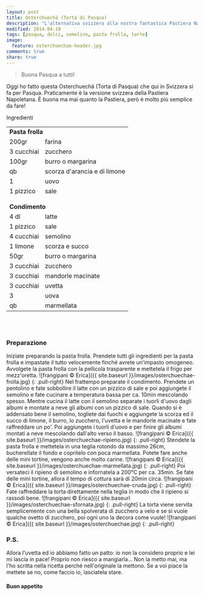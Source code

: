 ```yaml
---
layout: post
title: Osterchuechä (Torta di Pasqua)
description: "L'alternativa svizzera alla nostra fantastica Pastiera Napoletana..."
modified: 2014-04-19
tags: [pasqua, dolci, semolino, pasta frolla, tarte]
image:
  feature: osterchuechae-header.jpg
comments: true
share: true
---
```


> Buona Pasqua a tutti!

Oggi ho fatto questa Osterchuechä (Torta di Pasqua) che qui in Svizzera si fa per Pasqua. Praticamente è la versione svizzera della Pastiera Napoletana. È buona ma mai quanto la Pastiera, però è molto più semplice da fare! 


<div class="ingredients">
  <div class="ingredients-title">Ingredienti</div>
  <table>
    <tbody>
      <tr>
        <td colspan="2"><b>Pasta frolla</b></td>
      </tr>
      <tr>
        <td>200gr</td>
        <td>farina</td>
      </tr>
      <tr>
        <td>3 cucchiai</td>
        <td>zucchero</td>
      </tr>
      <tr>
        <td>100gr</td>
        <td>burro o margarina</td>
      </tr>
      <tr>
        <td>qb</td>
        <td>scorza d'arancia e di limone</td>
      </tr>
      <tr>
        <td>1</td>
        <td>uovo</td>
      </tr>
      <tr>
        <td>1 pizzico</td>
        <td>sale</td>
      </tr>
      <tr style="height: 15px;"></tr>
      <tr>          
        <td colspan="2"><b>Condimento</b></td>
      </tr>
      <tr>
        <td>4 dl</td>
        <td>latte</td>
      </tr>
      <tr>      
        <td>1 pizzico</td>
        <td>sale</td>
      </tr>
      <tr>
        <td>4 cucchiai</td>
        <td>semolino</td>
      </tr>
      <tr>
        <td>1 limone</td>
        <td>scorza e succo</td>
      </tr>
      <tr>
        <td>50gr</td>
        <td>burro o margarina</td>
      </tr>
      <tr>
        <td>3 cucchiai</td>
        <td>zucchero</td>
      </tr>
      <tr>
        <td>3 cucchiai</td>
        <td>mandorle macinate</td>
      </tr>
      <tr>
        <td>3 cucchiai</td>
        <td>uvetta</td>
      </tr>
      <tr>
        <td>3</td>
        <td>uova</td>
      </tr>
      <tr>
        <td>qb</td>
        <td>marmellata</td>        
      </tr>
    </tbody>
  </table>
  <br></br>
</div>


<h3>
  <font color="grey">
    <i class="icon-cogs"></i>
  </font> Preparazione
</h3>

Iniziate preparando la pasta frolla. Prendete tutti gli ingredienti per la pasta frolla e impastate il tutto velocemente finché avrete un'impasto omogeneo. Avvolgete la pasta frolla con la pellicola trasparente e mettetela il frigo per mezz'oretta.
![frangipani © Erica]({{ site.baseurl }}/images/osterchuechae-frolla.jpg)
{: .pull-right}
Nel frattempo preparate il condimento. Prendete un pentolino e fate sobbollire il latte con un pizzico di sale e poi aggiungete il semolino e fate cucinare a temperatura bassa per ca. 10min mescolando spesso. Mentre cucina il latte con il semolino separate i tuorli d'uovo dagli albumi e montate a neve gli albumi con un pizzico di sale. Quando si è addensato bene il semolino, togliete dai fuochi e aggiungete la scorza ed il succo di limone, il burro, lo zucchero, l'uvetta e le mandorle macinate e fate raffreddare un po'. Poi aggiungete i tuorli d'uovo e per finire gli albumi montati a neve mescolando dall'alto verso il basso.
![frangipani © Erica]({{ site.baseurl }}/images/osterchuechae-ripieno.jpg)
{: .pull-right}
Stendete la pasta frolla e mettetela in una teglia rotondo da massimo 26cm, bucherellate il fondo e copritelo con poca marmellata. Potete fare anche delle mini tortine, vengono anche molto carine.
![frangipani © Erica]({{ site.baseurl }}/images/osterchuechae-marmellata.jpg)
{: .pull-right}
Poi versateci il ripieno di semolino e infornatela a 200°C per ca. 35min. Se fate delle mini tortine, allora il tempo di cottura sarà di 20min circa.
![frangipani © Erica]({{ site.baseurl }}/images/osterchuechae-cruda.jpg)
{: .pull-right}
Fate raffreddare la torta direttamente nella teglia in modo che il ripieno si rassodi bene.
![frangipani © Erica]({{ site.baseurl }}/images/osterchuechae-sfornata.jpg)
{: .pull-right}
La torta viene servita semplicemente con una bella spolverata di zucchero a velo e se si vuole qualche ovetto di zucchero, poi ogni uno la decora come vuole!
![frangipani © Erica]({{ site.baseurl }}/images/osterchuechae.jpg)
{: .pull-right}


<h3>
  <font color="#FFCC00">
    <i class="icon-lightbulb"></i>
  </font> P.S.
</h3>


Allora l'uvetta ed io abbiamo fatto un patto: io non la considero proprio e lei mi lascia in pace! Proprio non riesco a mangiarla... Non la metto mai, ma l'ho scritta nella ricetta perché nell'originale la mettono. Se a voi piace la mettete se no, come faccio io, lasciatela stare.

<h4>Buon appetito
  <font color="red">
    <i class="icon-smile"></i>
  </font>
</h4>
